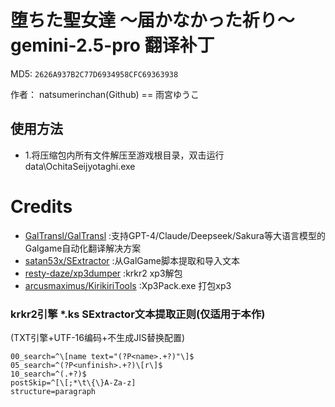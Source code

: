 # 堕ちた聖女達 ～届かなかった祈り～ gemini-2.5-pro 翻译补丁

MD5: `2626A937B2C77D6934958CFC69363938`

作者： natsumerinchan(Github) == 雨宮ゆうこ

## 使用方法
- 1.将压缩包内所有文件解压至游戏根目录，双击运行data\OchitaSeijyotaghi.exe

# Credits

- [GalTransl/GalTransl](https://github.com/GalTransl/GalTransl.git) :支持GPT-4/Claude/Deepseek/Sakura等大语言模型的Galgame自动化翻译解决方案
- [satan53x/SExtractor](https://github.com/satan53x/SExtractor.git) :从GalGame脚本提取和导入文本
- [resty-daze/xp3dumper](https://github.com/resty-daze/xp3dumper.git) :krkr2 xp3解包
- [arcusmaximus/KirikiriTools](https://github.com/arcusmaximus/KirikiriTools.git) :Xp3Pack.exe 打包xp3

### krkr2引擎 *.ks SExtractor文本提取正则(仅适用于本作)
(TXT引擎+UTF-16编码+不生成JIS替换配置)
```
00_search=^\[name text="(?P<name>.+?)"\]$
05_search=^(?P<unfinish>.+?)\[r\]$
10_search=^(.+?)$
postSkip=^[\[;*\t\{\}A-Za-z]
structure=paragraph
```
